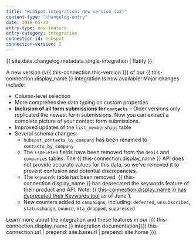 ```yaml
---
title: "HubSpot integration: New version (v2)"
content-type: "changelog-entry"
date: 2018-05-30
entry-type: new-feature
entry-category: integration
connection-id: hubspot
connection-version: 2
---
```


{{ site.data.changelog.metadata.single-integration | flatify }}

A new version (v{{ this-connection.this-version }}) of our {{ this-connection.display_name }} integration is now available! Major changes include:

- Column-level selection 
- More comprehensive data typing on custom properties
- **Inclusion of all form submissions for `contacts`** – Older versions only replicated the newest form submissions. Now you can extract a complete picture of your contact form submissions.
- Improved updates of the `list_memberships` table
- Several schema changes:
	- `hubspot_contacts_by_company` has been renamed to `contacts_by_company`
	- The `isDeleted` fields have been removed from the `deals` and `companies` tables. The {{ this-connection.display_name }}  API does not provide accurate values for this data, so we've removed it to prevent confusion and potential discrepancies.
	- The `keywords` table has been removed. {{ this-connection.display_name }} has deprecated the keywords feature of their product and API. Note: [{{ this-connection.display_name }} has deprecated their Keywords tool](https://www.hubspot.com/product-updates/sunsetting-keywords-in-2018) as of June 1.
	- New counters added to `campaigns`, including: `deferred`, `unsubscribed`, `statuschange`, `bounce`, `mta_dropped`, `suppressed`

Learn more about the integration and these features in our [{{ this-connection.display_name }} integration documentation]({{ this-connection.url | prepend: site.baseurl | prepend: site.home }}).